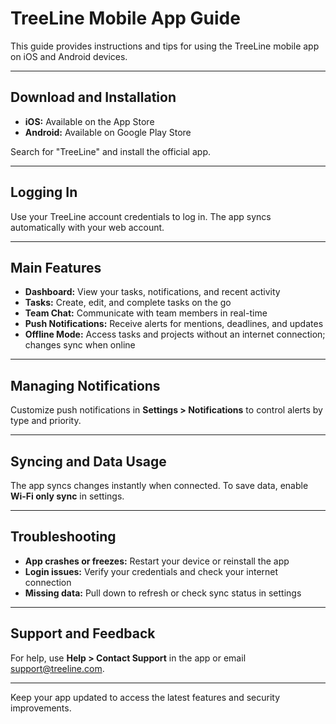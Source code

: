 # TreeLine Mobile App Guide

This guide provides instructions and tips for using the TreeLine mobile app on iOS and Android devices.

---

## Download and Installation

- **iOS:** Available on the App Store  
- **Android:** Available on Google Play Store  

Search for "TreeLine" and install the official app.

---

## Logging In

Use your TreeLine account credentials to log in. The app syncs automatically with your web account.

---

## Main Features

- **Dashboard:** View your tasks, notifications, and recent activity  
- **Tasks:** Create, edit, and complete tasks on the go  
- **Team Chat:** Communicate with team members in real-time  
- **Push Notifications:** Receive alerts for mentions, deadlines, and updates  
- **Offline Mode:** Access tasks and projects without an internet connection; changes sync when online  

---

## Managing Notifications

Customize push notifications in **Settings > Notifications** to control alerts by type and priority.

---

## Syncing and Data Usage

The app syncs changes instantly when connected. To save data, enable **Wi-Fi only sync** in settings.

---

## Troubleshooting

- **App crashes or freezes:** Restart your device or reinstall the app  
- **Login issues:** Verify your credentials and check your internet connection  
- **Missing data:** Pull down to refresh or check sync status in settings  

---

## Support and Feedback

For help, use **Help > Contact Support** in the app or email [support@treeline.com](mailto:support@treeline.com).

---

Keep your app updated to access the latest features and security improvements.

